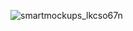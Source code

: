 ![smartmockups_lkcso67n](https://github.com/virgilhawkins00/admin/assets/105638600/5a946777-ffd9-4562-8a74-1d0550b894d8)
